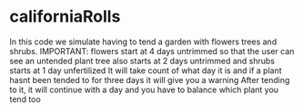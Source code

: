 # californiaRolls


In this code we simulate having to tend a garden with flowers trees and shrubs.
IMPORTANT: flowers start at 4 days untrimmed so that the user can see an untended plant
           tree also starts at 2 days untrimmed and shrubs starts at 1 day unfertilized 
It will take count of what day it is and if a plant hasnt been tended to for three days it will give you a warning
After tending to it, it will continue with a day and you have to balance which plant you tend too
